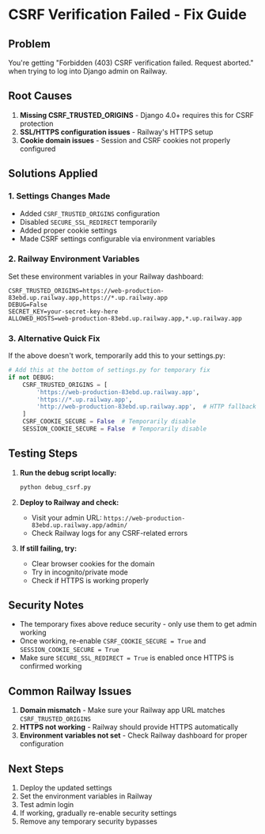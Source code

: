 # CSRF Verification Failed - Fix Guide

## Problem
You're getting "Forbidden (403) CSRF verification failed. Request aborted." when trying to log into Django admin on Railway.

## Root Causes
1. **Missing CSRF_TRUSTED_ORIGINS** - Django 4.0+ requires this for CSRF protection
2. **SSL/HTTPS configuration issues** - Railway's HTTPS setup
3. **Cookie domain issues** - Session and CSRF cookies not properly configured

## Solutions Applied

### 1. Settings Changes Made
- Added `CSRF_TRUSTED_ORIGINS` configuration
- Disabled `SECURE_SSL_REDIRECT` temporarily
- Added proper cookie settings
- Made CSRF settings configurable via environment variables

### 2. Railway Environment Variables
Set these environment variables in your Railway dashboard:

```
CSRF_TRUSTED_ORIGINS=https://web-production-83ebd.up.railway.app,https://*.up.railway.app
DEBUG=False
SECRET_KEY=your-secret-key-here
ALLOWED_HOSTS=web-production-83ebd.up.railway.app,*.up.railway.app
```

### 3. Alternative Quick Fix
If the above doesn't work, temporarily add this to your settings.py:

```python
# Add this at the bottom of settings.py for temporary fix
if not DEBUG:
    CSRF_TRUSTED_ORIGINS = [
        'https://web-production-83ebd.up.railway.app',
        'https://*.up.railway.app',
        'http://web-production-83ebd.up.railway.app',  # HTTP fallback
    ]
    CSRF_COOKIE_SECURE = False  # Temporarily disable
    SESSION_COOKIE_SECURE = False  # Temporarily disable
```

## Testing Steps

1. **Run the debug script locally:**
   ```bash
   python debug_csrf.py
   ```

2. **Deploy to Railway and check:**
   - Visit your admin URL: `https://web-production-83ebd.up.railway.app/admin/`
   - Check Railway logs for any CSRF-related errors

3. **If still failing, try:**
   - Clear browser cookies for the domain
   - Try in incognito/private mode
   - Check if HTTPS is working properly

## Security Notes
- The temporary fixes above reduce security - only use them to get admin working
- Once working, re-enable `CSRF_COOKIE_SECURE = True` and `SESSION_COOKIE_SECURE = True`
- Make sure `SECURE_SSL_REDIRECT = True` is enabled once HTTPS is confirmed working

## Common Railway Issues
1. **Domain mismatch** - Make sure your Railway app URL matches `CSRF_TRUSTED_ORIGINS`
2. **HTTPS not working** - Railway should provide HTTPS automatically
3. **Environment variables not set** - Check Railway dashboard for proper configuration

## Next Steps
1. Deploy the updated settings
2. Set the environment variables in Railway
3. Test admin login
4. If working, gradually re-enable security settings
5. Remove any temporary security bypasses 